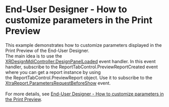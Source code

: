 # End-User Designer - How to customize parameters in the Print Preview


This example demonstrates how to customize parameters displayed in the Print Preview of the End-User Designer. <br />The main idea is to use the <a href="https://documentation.devexpress.com/#XtraReports/DevExpressXtraReportsUserDesignerXRDesignMdiController_DesignPanelLoadedtopic">XRDesignMdiController.DesignPanelLoaded</a> event handler. In this event handler, subscribe to the ReportTabControl.PreviewReportCreated event where you can get a report instance by using the ReportTabControl.PreviewReport object. Use it to subscribe to the <a href="https://documentation.devexpress.com/#XtraReports/DevExpressXtraReportsUIXtraReport_ParametersRequestBeforeShowtopic">XtraReport.ParametersRequestBeforeShow</a> event. <br /><br />For more details, see <a href="https://www.devexpress.com/Support/Center/p/T210793">End-User Designer - How to customize parameters in the Print Preview</a>.

<br/>


